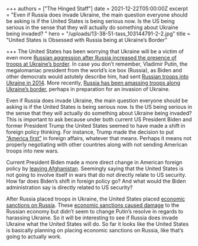 +++
authors = ["The Hinged Staff"]
date = 2021-12-22T05:00:00Z
excerpt = "Even if Russia does invade Ukraine, the main question everyone should be asking is if the United States is being serious now. Is the US being serious in the sense that they will actually do something about Ukraine being invaded? "
hero = "/uploads/13-38-51-tass_103144791-2-2.jpg"
title = "United States is Obsessed with Russia being at Ukraine’s Border"

+++
The United States has been worrying that Ukraine will be a victim of even more [Russian aggression after Russia increased the presence of troops at Ukraine’s border](https://www.cnn.com/2021/12/07/politics/nuland-sfrc-us-russia-ukraine/index.html). In case you don’t remember, Vladimir Putin, the megalomaniac president from the world’s ice box (Russia), as Biden and other democrats would astutely describe him, had sent [Russian troops into Ukraine in 2014](https://www.cfr.org/global-conflict-tracker/conflict/conflict-ukraine). More recently, [Russia has been amassing troops along Ukraine’s border](https://www.cbsnews.com/news/russia-ukraine-news-what-you-need-to-know/), perhaps in preparation for an invasion of Ukraine.

Even if Russia does invade Ukraine, the main question everyone should be asking is if the United States is being serious now. Is the US being serious in the sense that they will actually do something about Ukraine being invaded? This is important to ask because under both current US President Biden and former President Trump the United States seemed to have made a shift in foreign policy thinking. For instance, Trump made the decision to put [“America first”](https://www.brookings.edu/blog/order-from-chaos/2019/01/04/america-first-is-only-making-the-world-worse-heres-a-better-approach/) in foreign affairs, whatever that means. Perhaps it means not properly negotiating with other countries along with not sending American troops into new wars.

Current President Biden made a more direct change in American foreign policy by [leaving Afghanistan](https://www.nytimes.com/2021/08/31/us/politics/biden-defends-afghanistan-withdrawal.html). Seemingly saying that the United States is not going to involve itself in wars that do not directly relate to US security. How far does Biden’s shift in foreign policy go? And what would the Biden administration say is directly related to US security?

After Russia placed troops in Ukraine, the United States placed [economic sanctions on Russia](https://sgp.fas.org/crs/row/IF10779.pdf). These [economic sanctions caused damage](https://www.atlanticcouncil.org/in-depth-research-reports/report/the-impact-of-western-sanctions-on-russia/) to the Russian economy but didn’t seem to change Putin’s resolve in regards to harassing Ukraine. So it will be interesting to see if Russia does invade Ukraine what the United States will do. So far it looks like the United States is basically planning on placing economic sanctions on Russia, like that’s going to actually work.